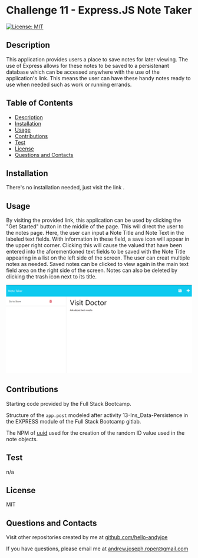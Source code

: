 # Challenge 11 - Express.JS Note Taker

[![License: MIT](https://img.shields.io/badge/License-MIT-yellow.svg)](https://opensource.org/licenses/MIT)


## Description

This application provides users a place to save notes for later viewing. The use of Express allows for these notes to be saved to a persistenant database which can be accessed anywhere with the use of the application's link. This means the user can have these handy notes ready to use when needed such as work or running errands.


## Table of Contents
* [Description](#description)
* [Installation](#installation)
* [Usage](#usage)
* [Contributions](#contributions)
* [Test](#test)
* [License](#license)
* [Questions and Contacts](#questions-and-contacts)


## Installation

There's no installation needed, just visit the link []().


## Usage

By visiting the provided link, this application can be used by clicking the "Get Started" button in the middle of the page. This will direct the user to the notes page. Here, the user can input a Note Title and Note Text in the labeled text fields. With information in these field, a save icon will appear in the upper right corner. Clicking this will cause the valued that have been entered into the aforementioned text fields to be saved with the Note Title appearing in a list on the left side of the screen. The user can creat multiple notes as needed. Saved notes can be clicked to view again in the main text field area on the right side of the screen. Notes can also be deleted by clicking the trash icon next to its title.

![Screenshot of Note Taker Application](./assets/express_notetaker_screenshot.png)


## Contributions
Starting code provided by the Full Stack Bootcamp.

Structure of the `app.post` modeled after activity 13-Ins_Data-Persistence in the EXPRESS module of the Full Stack Bootcamp gitlab.

The NPM of [uuid](https://www.npmjs.com/package/uuid?activeTab=readme) used for the creation of the random ID value used in the note objects.


## Test
n/a


## License
MIT


## Questions and Contacts
Visit other repositories created by me at [github.com/hello-andyjoe](https://github.com/hello-andyjoe)

If you have questions, please email me at [andrew.joseph.roper@gmail.com](mailto:andrew.joseph.roper@gmail.com)